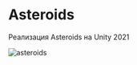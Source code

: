 # Asteroids
Реализация Asteroids на Unity 2021

![asteroids](https://user-images.githubusercontent.com/16105297/137645252-5cd81fbf-602a-4b1b-b84e-9a848923bbe8.gif)
